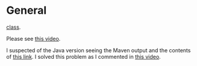 # General

[class](https://web.dio.me/course/desenvolvendo-testes-utilizando-mockito/learning/2a5df078-ff1a-40ed-8b00-2e4d910275a9?back=/track/coding-the-future-claro-java-spring-boot&tab=undefined&moduleId=undefined).

Please see [this video](https://youtu.be/NLyXnvZDoiw).

I suspected of the Java version seeing the Maven output and the contents of [this link](https://www.quora.com/In-Java-how-do-you-fix-the-error-class-file-has-wrong-version-55-0-should-be-52-0). I solved this problem as I commented in [this video](https://youtu.be/NLyXnvZDoiw).
